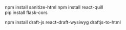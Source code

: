 npm install sanitize-html
npm install react-quill  
pip install flask-cors

npm install draft-js react-draft-wysiwyg draftjs-to-html